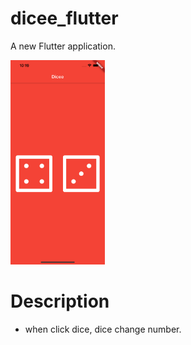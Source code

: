 # dicee_flutter

A new Flutter application.

<img src="dicee.png" width="30%">

# Description

- when click dice, dice change number.